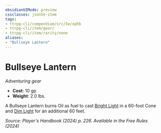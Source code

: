 ```yaml
---
obsidianUIMode: preview
cssclasses: json5e-item
tags:
- ttrpg-cli/compendium/src/5e/xphb
- ttrpg-cli/item/gear/
- ttrpg-cli/item/rarity/none
aliases: 
- "Bullseye Lantern"
---
```

# Bullseye Lantern
*Adventuring gear*  

- **Cost**: 10 gp
- **Weight**: 2.0 lbs.

A Bullseye Lantern burns Oil as fuel to cast [Bright Light](bright-light-xphb.md) in a 60-foot Cone and [Dim Light](dim-light-xphb.md) for an additional 60 feet.

*Source: Player's Handbook (2024) p. 226. Available in the Free Rules (2024)*